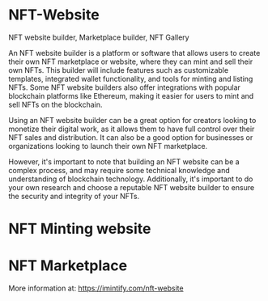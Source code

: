 # NFT-Website
NFT website builder, Marketplace builder, NFT Gallery

An NFT website builder is a platform or software that allows users to create their own NFT marketplace or website, where they can mint and sell their own NFTs. This builder will include features such as customizable templates, integrated wallet functionality, and tools for minting and listing NFTs. Some NFT website builders also offer integrations with popular blockchain platforms like Ethereum, making it easier for users to mint and sell NFTs on the blockchain.

Using an NFT website builder can be a great option for creators looking to monetize their digital work, as it allows them to have full control over their NFT sales and distribution. It can also be a good option for businesses or organizations looking to launch their own NFT marketplace.

However, it's important to note that building an NFT website can be a complex process, and may require some technical knowledge and understanding of blockchain technology. Additionally, it's important to do your own research and choose a reputable NFT website builder to ensure the security and integrity of your NFTs.

# NFT Minting website



# NFT Marketplace 


More information at: https://imintify.com/nft-website
